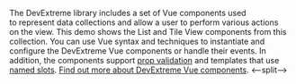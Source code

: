 The DevExtreme library includes a&nbsp;set of&nbsp;Vue components used to&nbsp;represent data collections and allow a&nbsp;user to&nbsp;perform various actions on&nbsp;the view. This demo shows the List and Tile View components from this collection. You can use Vue syntax and techniques to&nbsp;instantiate and configure the DevExtreme Vue components or&nbsp;handle their events. In addition, the&nbsp;components support [prop validation](https://vuejs.org/v2/guide/components-props.html#Prop-Validation) and templates that use [named slots](https://vuejs.org/v2/guide/components-slots.html#Named-Slots). [Find out more about DevExtreme Vue components](/Documentation/Guide/Vue_Components/DevExtreme_Vue_Components/).
<--split-->